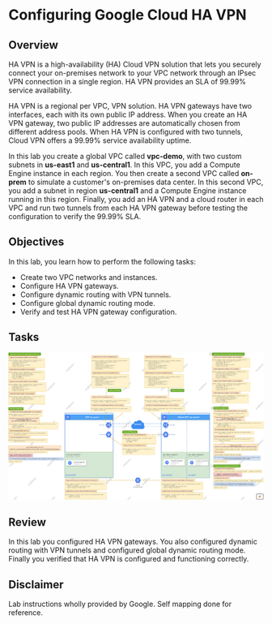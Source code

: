 # Configuring Google Cloud HA VPN

## Overview
HA VPN is a high-availability (HA) Cloud VPN solution that lets you securely connect your on-premises network to your VPC network through an IPsec VPN connection in a single region. HA VPN provides an SLA of 99.99% service availability.

HA VPN is a regional per VPC, VPN solution. HA VPN gateways have two interfaces, each with its own public IP address. When you create an HA VPN gateway, two public IP addresses are automatically chosen from different address pools. When HA VPN is configured with two tunnels, Cloud VPN offers a 99.99% service availability uptime.

In this lab you create a global VPC called **vpc-demo**, with two custom subnets in **us-east1** and **us-central1**. In this VPC, you add a Compute Engine instance in each region. You then create a second VPC called **on-prem** to simulate a customer's on-premises data center. In this second VPC, you add a subnet in region **us-central1** and a Compute Engine instance running in this region. Finally, you add an HA VPN and a cloud router in each VPC and run two tunnels from each HA VPN gateway before testing the configuration to verify the 99.99% SLA.

## Objectives
In this lab, you learn how to perform the following tasks:
- Create two VPC networks and instances.
- Configure HA VPN gateways.
- Configure dynamic routing with VPN tunnels.
- Configure global dynamic routing mode.
- Verify and test HA VPN gateway configuration.

## Tasks
![Task Map](https://github.com/angliwen/public/blob/173539f65c16909c512fc62104e68ea35ecb7717/Configuring%20Google%20Cloud%20HA%20VPN/map.png)

## Review
In this lab you configured HA VPN gateways. You also configured dynamic routing with VPN tunnels and configured global dynamic routing mode. Finally you verified that HA VPN is configured and functioning correctly.

## Disclaimer
Lab instructions wholly provided by Google.
Self mapping done for reference.
